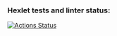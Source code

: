 ### Hexlet tests and linter status:
[![Actions Status](https://github.com/oksanarutska/js-algorithms-trees-project-lvl1/workflows/hexlet-check/badge.svg)](https://github.com/oksanarutska/js-algorithms-trees-project-lvl1/actions)